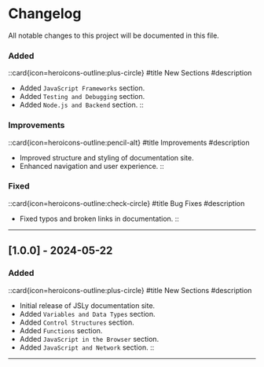 # Changelog

All notable changes to this project will be documented in this file.


### Added
::card{icon=heroicons-outline:plus-circle}
#title
New Sections
#description
- Added `JavaScript Frameworks` section.
- Added `Testing and Debugging` section.
- Added `Node.js and Backend` section. 
::

### Improvements
::card{icon=heroicons-outline:pencil-alt}
#title
Improvements
#description
- Improved structure and styling of documentation site.
- Enhanced navigation and user experience.
::

### Fixed
::card{icon=heroicons-outline:check-circle}
#title
Bug Fixes
#description
- Fixed typos and broken links in documentation.
::

---

## [1.0.0] - 2024-05-22

### Added
::card{icon=heroicons-outline:plus-circle}
#title
New Sections
#description
- Initial release of JSLy documentation site.
- Added `Variables and Data Types` section.
- Added `Control Structures` section.
- Added `Functions` section.
- Added `JavaScript in the Browser` section.
- Added `JavaScript and Network` section.
::



---


